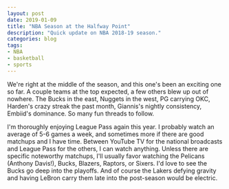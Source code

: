 ```yaml
---
layout: post
date: 2019-01-09
title: "NBA Season at the Halfway Point"
description: "Quick update on NBA 2018-19 season."
categories: blog
tags:
- NBA
- basketball
- sports
---
```


We're right at the middle of the season, and this one's been an exciting one so far. A couple teams at the top expected, a few others blew up out of nowhere. The Bucks in the east, Nuggets in the west, PG carrying OKC, Harden's crazy streak the past month, Giannis's nightly consistency, Embiid's dominance. So many fun threads to follow.

I'm thoroughly enjoying League Pass again this year. I probably watch an average of 5-6 games a week, and sometimes more if there are good matchups and I have time. Between YouTube TV for the national broadcasts and League Pass for the others, I can watch anything. Unless there are specific noteworthy matchups, I'll usually favor watching the Pelicans (Anthony Davis!), Bucks, Blazers, Raptors, or Sixers. I'd love to see the Bucks go deep into the playoffs. And of course the Lakers defying gravity and having LeBron carry them late into the post-season would be electric.
